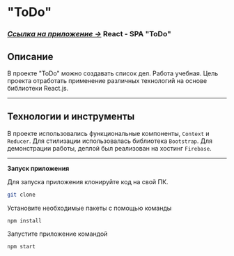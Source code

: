 
# "ToDo"

### [*Ссылка на приложение &rarr;*](https://todo-react-06.web.app/ "ToDo") React - SPA "ToDo"

## Описание

В проекте "ToDo" можно создавать список дел. Работа учебная. Цель проекта отработать применение различных технологий на основе библиотеки React.js.

***

## Технологии и инструменты


В проекте использовались функциональные компоненты, ```Context``` и ```Reducer```. Для стилизации использовалась библиотека ```Bootstrap```. Для демонстрации работы, деплой был реализован на хостинг ```Firebase```.

***

**Запуск приложения**

Для запуска приложения клонируйте код на свой ПК.
```sh
git clone
```

Установите необходимые пакеты с помощью команды
```sh
npm install
```

Запустите приложение командой
```sh
npm start
```

